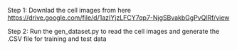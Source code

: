 Step 1: Downlad the cell images from here
https://drive.google.com/file/d/1azIYjzLFCY7qp7-NjgSBvakbGgPvQlRf/view

Step 2: Run the gen_dataset.py to read  the cell images and generate the .CSV file for training and test data
